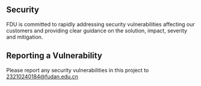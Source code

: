 ## Security

FDU is committed to rapidly addressing security vulnerabilities affecting our customers and providing clear guidance on the solution, impact, severity and mitigation.


## Reporting a Vulnerability

Please report any security vulnerabilities in this project to 23210240184@fudan.edu.cn

